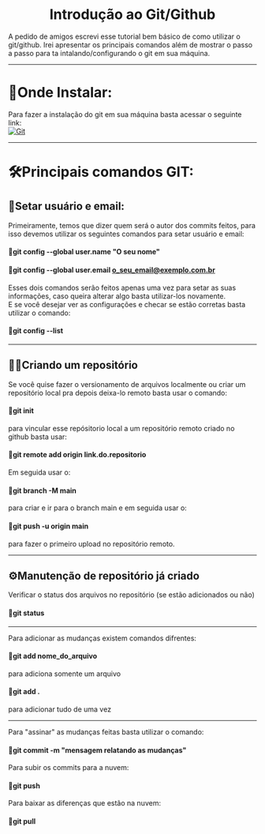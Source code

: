<h1 align='center'>
Introdução ao Git/Github
</h1>

A pedido de amigos escrevi esse tutorial bem básico de como utilizar o git/github. Irei apresentar os principais comandos além de mostrar o passo a passo para ta intalando/configurando o git em sua máquina.

---

# 🔎Onde Instalar:
Para fazer a instalação do git em sua máquina basta acessar o seguinte link: </br>
[![Git](https://img.shields.io/badge/Git-f05032?style=for-the-badge&logo=git&logoColor=white)](https://git-scm.com/downloads)</br>

---

# 🛠️Principais comandos GIT:

## 🙋Setar usuário e email:
Primeiramente, temos que dizer quem será o autor dos commits feitos, para isso devemos utilizar os seguintes comandos para setar usuário e email:
#### 📍git config --global user.name "O seu nome"
#### 📍git config --global user.email o_seu_email@exemplo.com.br
Esses dois comandos serão feitos apenas uma vez para setar as suas informações, caso queira alterar algo basta utilizar-los novamente.  </br>
E se você desejar ver as configurações e checar se estão corretas basta utilizar o comando:
#### 📍git config --list

---

## 👩‍💻Criando um repositório
Se você quise fazer o versionamento de arquivos localmente ou criar um repositório local pra depois deixa-lo remoto basta usar o comando:
#### 📍git init
para vincular esse repósitorio local a um repositório remoto criado no github basta usar:
#### 📍git remote add origin link.do.repositorio
Em seguida usar o:
#### 📍git branch -M main
para criar e ir para o branch main e em seguida usar o:
#### 📍git push -u origin main
para fazer o primeiro upload no repositório remoto.

---

## ⚙️Manutenção de repositório já criado
Verificar o status dos arquivos  no repositório (se estão adicionados ou não)
#### 📍git status

---

Para adicionar as mudanças existem comandos difrentes:

#### 📍git add nome_do_arquivo
para adiciona somente um arquivo
#### 📍git add .
para adicionar tudo de uma vez

---

Para "assinar" as mudanças feitas basta utilizar o comando:
#### 📍git commit -m "mensagem relatando as mudanças"

Para subir os commits para a nuvem:
#### 📍git push

Para baixar as diferenças que estão na nuvem:
#### 📍git pull











